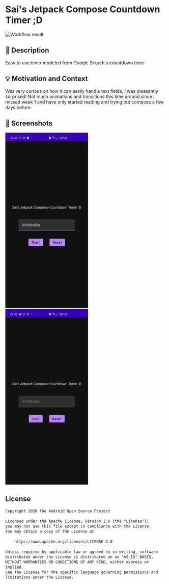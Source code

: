 # Sai's Jetpack Compose Countdown Timer ;D

<!--- Replace <OWNER> with your Github Username and <REPOSITORY> with the name of your repository. -->
<!--- You can find both of these in the url bar when you open your repository in github. -->
![Workflow result](https://github.com/XyrizTan/android-dev-challenge-compose-week-2/workflows/Check/badge.svg)


## :scroll: Description
<!--- Describe your app in one or two sentences -->
Easy to use timer modeled from Google Search's countdown timer


## :bulb: Motivation and Context
<!--- Optionally point readers to interesting parts of your submission. -->
<!--- What are you especially proud of? -->
Was very curious on how it can easily handle text fields, I was pleasantly surprised! Not much animations and transitions this time around since I missed week 1 and have only started reading and trying out compose a few days before. 

## :camera_flash: Screenshots
<!-- You can add more screenshots here if you like -->
<img src="/results/screenshot_1.png" width="260">&emsp;<img src="/results/screenshot_2.png" width="260">

## License
```
Copyright 2020 The Android Open Source Project

Licensed under the Apache License, Version 2.0 (the "License");
you may not use this file except in compliance with the License.
You may obtain a copy of the License at

    https://www.apache.org/licenses/LICENSE-2.0

Unless required by applicable law or agreed to in writing, software
distributed under the License is distributed on an "AS IS" BASIS,
WITHOUT WARRANTIES OR CONDITIONS OF ANY KIND, either express or implied.
See the License for the specific language governing permissions and
limitations under the License.
```